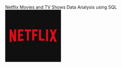 Netflix Movies and TV Shows Data Analysis using SQL
![Netflix logo](https://github.com/Vikranth-10/netflix_sql_project/blob/main/download.jpg)
